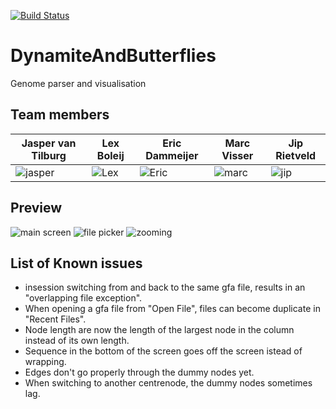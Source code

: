 [![Build Status](https://travis-ci.org/ProgrammingLife2017/DynamiteAndButterflies.svg?branch=master)](https://travis-ci.org/ProgrammingLife2017/DynamiteAndButterflies)

# DynamiteAndButterflies
Genome parser and visualisation

## Team members
| Jasper van Tilburg                        | Lex Boleij                             | Eric Dammeijer                          | Marc Visser                             | Jip Rietveld                           |
|-------------------------------------------|----------------------------------------|-----------------------------------------|-----------------------------------------|----------------------------------------|
| ![jasper](http://i.imgur.com/xHGjfa3.jpg) | ![Lex](http://i.imgur.com/s8z6wXz.jpg) | ![Eric](http://i.imgur.com/N381Hu6.jpg) | ![marc](http://i.imgur.com/3Y9fqJA.jpg) | ![jip](http://i.imgur.com/W3MpLr7.jpg) |
## Preview
![main screen](http://i.imgur.com/f3fXR66.png)
![file picker](http://i.imgur.com/4EkWHN8.png)
![zooming](http://i.imgur.com/qE3CEvL.png)

## List of Known issues
- insession switching from and back to the same gfa file, results in an "overlapping file exception".
- When opening a gfa file from "Open File", files can become duplicate in "Recent Files".
- Node length are now the length of the largest node in the column instead of its own length.
- Sequence in the bottom of the screen goes off the screen istead of wrapping.
- Edges don't go properly through the dummy nodes yet.
- When switching to another centrenode, the dummy nodes sometimes lag.
